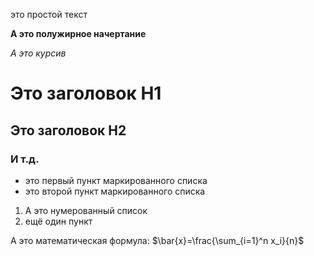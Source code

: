 это простой текст 

**А это полужирное начертание**

*А это курсив*

# Это заголовок H1

## Это заголовок H2

### И т.д.

- это первый пункт маркированного списка
- это второй пункт маркированного списка

1. А это нумерованный список
2. ещё один пункт

А это математическая формула: $\bar{x}=\frac{\sum_{i=1}^n x_i}{n}$
